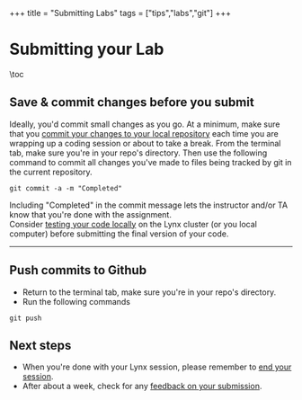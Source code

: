 +++
title = "Submitting Labs"
tags = ["tips","labs","git"]
+++

# Submitting your Lab
\toc


## Save & commit changes before you submit
Ideally, you'd commit small changes as you go.  At a minimum, make sure that you [commit your changes to your local repository](../commit) each time you are wrapping up a coding session or about to take a break.
From the terminal tab, make sure you're in your repo's directory.
Then use the following command to commit all changes you've made to files being tracked by git in the current repository.  
```shell
git commit -a -m "Completed"    
```
Including "Completed" in the commit message lets the instructor and/or TA know that you're done with the assignment.  
Consider [testing your code locally](../testing) on the Lynx cluster (or you local computer) before submitting the final version of your code.

---
## Push commits to Github
- Return to the terminal tab, make sure you're in your repo's directory.
- Run the following commands

```shell
git push
```

## Next steps
- When you're done with your Lynx session, please remember to [end your session](../../roar/exiting/).
- After about a week, check for any [feedback on your submission](../feedback/).